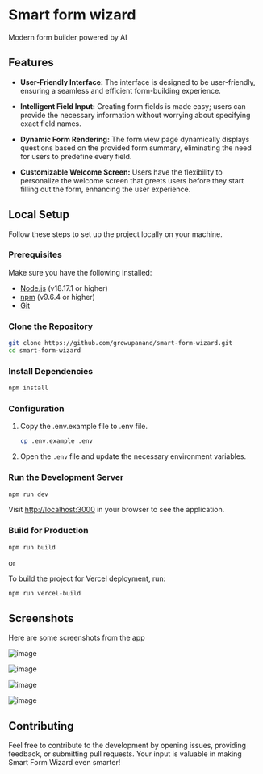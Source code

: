 
# Smart form wizard

Modern form builder powered by AI

## Features

- **User-Friendly Interface:** The interface is designed to be user-friendly, ensuring a seamless and efficient form-building experience.

- **Intelligent Field Input:** Creating form fields is made easy; users can provide the necessary information without worrying about specifying exact field names.

- **Dynamic Form Rendering:** The form view page dynamically displays questions based on the provided form summary, eliminating the need for users to predefine every field.
  
- **Customizable Welcome Screen:** Users have the flexibility to personalize the welcome screen that greets users before they start filling out the form, enhancing the user experience.



## Local Setup

Follow these steps to set up the project locally on your machine.

### Prerequisites

Make sure you have the following installed:

- [Node.js](https://nodejs.org/) (v18.17.1 or higher)
- [npm](https://www.npmjs.com/) (v9.6.4 or higher)
- [Git](https://git-scm.com/)

### Clone the Repository



```bash
git clone https://github.com/growupanand/smart-form-wizard.git
cd smart-form-wizard
```


### Install Dependencies

```bash
npm install
```

### Configuration

 1. Copy the .env.example file to .env file.
	```bash
	cp .env.example .env
	```
2. Open the `.env` file and update the necessary environment variables.

### Run the Development Server

```bash
npm run dev
```
Visit [http://localhost:3000](http://localhost:3000/) in your browser to see the application.

### Build for Production

```bash
npm run build
```
or

To build the project for Vercel deployment, run:
```bash
npm run vercel-build
```

## Screenshots

Here are some screenshots from the app

![image](https://github.com/growupanand/smart-form-wizard/assets/29487686/fbe807e7-857f-4b7c-9584-872d13afc08c)

![image](https://github.com/growupanand/smart-form-wizard/assets/29487686/439eb1c4-b02f-485b-95fa-c33200941d1a)

![image](https://github.com/growupanand/smart-form-wizard/assets/29487686/9b566ba2-fe0b-4638-8b78-5b40e03dd808)


![image](https://github.com/growupanand/smart-form-wizard/assets/29487686/02774d33-bac6-4cbd-a88f-542f8ffdda8b)





## Contributing
Feel free to contribute to the development by opening issues, providing feedback, or submitting pull requests. Your input is valuable in making Smart Form Wizard even smarter!
